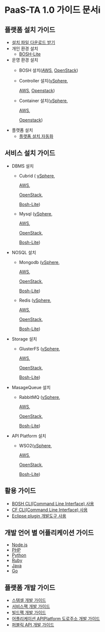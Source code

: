 # PaaS-TA 1.0 가이드 문서i

## 플랫폼 설치 가이드

* [설치 파일 다운로드 받기](download_page.md)
* 개인 환경 설치
  * [BOSH-Lite](install-guide/bosh-lite/openpaas_paasta_bosh_lite_install_guide.md)
* 운영 환경 설치
  * BOSH 설치\([AWS](install-guide/bosh/openpaas_paasta_bosh_aws_install_guide.md), [OpenStack](install-guide/bosh/openpaas_paasta_bosh_openstack_install_guide.md)\)
  * Controller 설치\([vSphere](install-guide/controller/controller_vsphere_install_guide.md),

    [AWS](install-guide/controller/controller_aws_install_guide.md), [Openstack](install-guide/controller/controller_openstack_install_guide.md)\)

  * Container 설치\([vSphere](install-guide/container/container_vsphere_install_guide.md),

    [AWS](install-guide/container/container_aws_install_guide.md),

    [Openstack](install-guide/container/container_openstack_install_guide.md)\)
* 플랫폼 설치
  * [플랫폼 설치 자동화](install-guide/platform-install-system/openpaas_paasta_platform_install_system_install_guide.md)

## 서비스 설치 가이드

* DBMS 설치
  * Cubrid \( [vSphere](service-guide/dbms/openpaas_paasta_servicepack_cubrid_vsphere_install_guide.md), 

    [AWS](service-guide/dbms/openpaas_paasta_servicepack_cubrid_aws_install_guide.md), 

    [OpenStack](service-guide/dbms/openpaas_paasta_servicepack_cubrid_openstack_install_guide.md), 

    [Bosh-Lite](service-guide/dbms/openpaas_paasta_servicepack_cubrid_bosh-lite_install_guide.md)\)

  * Mysql \([vSphere](service-guide/dbms/servicepack_mysql_vsphere_install_guide.md), 

    [AWS](service-guide/dbms/servicepack_mysql_aws_install_guide.md), 

    [OpenStack](service-guide/dbms/servicepack_mysql_openstack_install_guide.md), 

    [Bosh-Lite](service-guide/dbms/servicepack_mysql_bosh-lite_install_guide.md)\)
* NOSQL 설치
  * Mongodb \([vSphere](service-guide/nosql/openpaas_paasta_servicepack_mongodb_vsphere_install_guide.md), 

    [AWS](service-guide/nosql/openpaas_paasta_servicepack_mongodb_aws_install_guide.md), 

    [OpenStack](service-guide/nosql/openpaas_paasta_servicepack_mongodb_openstack_install_guide.md), 

    [Bosh-Lite](service-guide/nosql/openpaas_paasta_servicepack_mongodb_bosh-lite_install_guide.md)\)

  * Redis \([vSphere](service-guide/nosql/servicepack_redis_vsphere_install_guide.md), 

    [AWS](service-guide/nosql/servicepack_redis_aws_install_guide.md), 

    [OpenStack](service-guide/nosql/servicepack_redis_openstack_install_guide.md), 

    [Bosh-Lite](service-guide/nosql/servicepack_redis_bosh-lite_install_guide.md)\)
* Storage 설치
  * GlusterFS \([vSphere](service-guide/storage/openpaas_paasta_servicepack_glusterfs_vsphere_install_guide.md), 

    [AWS](service-guide/storage/openpaas_paasta_servicepack_glusterfs_aws_install_guide.md), 

    [OpenStack](service-guide/storage/openpaas_paasta_servicepack_glusterfs_openstack_install_guide.md), 

    [Bosh-Lite](service-guide/storage/openpaas_paasta_servicepack_glusterfs_bosh-lite_install_guide.md)\)
* MasageQueue 설치
  * RabbitMQ \([vSphere](service-guide/messagequeue/servicepack_rabbitmq_vsphere_install_guide.md), 

    [AWS](service-guide/messagequeue/servicepack_rabbitmq_aws_install_guide.md), 

    [OpenStack](service-guide/messagequeue/servicepack_rabbitmq_openstack_install_guide.md), 

    [Bosh-Lite](service-guide/messagequeue/servicepack_rabbitmq_bosh-lite_install_guide.md)\)
* API Platform 설치
  * WSO2\([vSphere](service-guide/etc/servicebroker_apiplatform_vsphere_install_guide.md), 

    [AWS](service-guide/etc/servicebroker_apiplatform_aws_install_guide.md), 

    [OpenStack](service-guide/etc/servicebroker_apiplatform_openstack_install_guide.md), 

    [Bosh-Lite](service-guide/etc/servicebroker_apiplatform_bosh_lite_install_guide.md)\)

## 활용 가이드

* [BOSH CLI\(Command Line Interface\) 사용](use-guide/openpaas_paasta_bosh_cli_guide.md)
* [CF CLI\(Command Line Interface\) 사용](use-guide/openpaas-cli.md)
* [Eclipse plugin 개발도구 사용](use-guide/open-paas.md)

## 개발 언어 별 어플리케이션 가이드

* [Node.js](sample-app-guide/openpaas_paasta_application_nodejs_develope_guide.md)
* [PHP](sample-app-guide/openpaas_paasta_application_php_develope_guide.md)
* [Python](sample-app-guide/openpaas_paasta_application_python_develope_guide.md)
* [Ruby](sample-app-guide/openpaas_paasta_application_ruby_develope_guide.md)
* [Java](sample-app-guide/openpaas_paasta_application_java_develope_guide.md)
* [Go](sample-app-guide/openpaas_paasta_application_go_develope_guide.md)

## 플랫폼 개발 가이드

* [스템셀 개발 가이드](development-guide/openpaas_paasta_build_stemcell_guide.md)
* [서비스팩 개발 가이드](development-guide/servicepack_develope_guide.md)
* [빌드팩 개발 가이드](development-guide/buildpack_develope_guide.md)
* [어플리케이션 APIPlatform 도로주소 개발 가이드](development-guide/application_apiplatform_dorojuso_devlope_guide.md)
* [퍼블릭 API 개발 가이드](development-guide/publicapi_devlope_guide.md)

